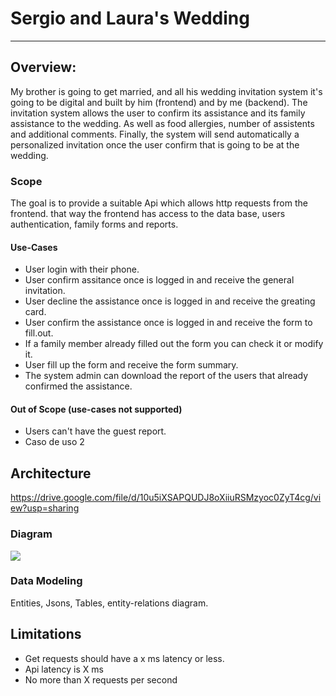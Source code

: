 # Sergio and Laura's Wedding
---
## Overview: 
My brother is going to get married, and all his wedding invitation system it's going to be digital and built by him (frontend) and by me (backend).
The invitation system allows the user to confirm its assistance and its family assistance to the wedding. As well as food allergies, number of assistents and additional comments. Finally, the system will send automatically a personalized invitation once the  user confirm that is going to be at the wedding.

### Scope
The goal is to provide a suitable Api which allows http requests from the frontend. that way the frontend has access to the data base, users authentication, family forms and reports. 

#### Use-Cases

* User login with their phone.
* User confirm assitance once is logged in and receive the general invitation.
* User decline the assistance once is logged in and receive the greating card.
* User confirm the assistance once is logged in and receive the form to fill.out.
* If a family member already filled out the form you can check it or modify it.
* User fill up the form and receive the form summary.
* The system admin can download the report of the users that already confirmed the assistance.

#### Out of Scope (use-cases not supported)

* Users can't have the guest report.
* Caso de uso 2

## Architecture
https://drive.google.com/file/d/10u5iXSAPQUDJ8oXiiuRSMzyoc0ZyT4cg/view?usp=sharing
### Diagram
<p>
    <img src="https://drive.google.com/uc?export=view&id=10u5iXSAPQUDJ8oXiiuRSMzyoc0ZyT4cg">
</p>

### Data Modeling
Entities, Jsons, Tables, entity-relations diagram.

## Limitations
* Get requests should have a x ms latency or less.
* Api latency is X ms
* No more than X requests per second

